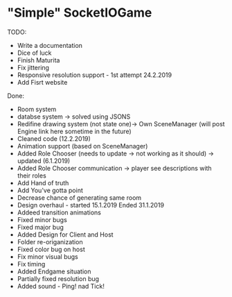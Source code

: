# "Simple" SocketIOGame

TODO:

* Write a documentation
* Dice of luck
* Finish Maturita
* Fix jittering
* Responsive resolution support - 1st attempt 24.2.2019
* Add Fisrt website

Done:

* Room system
* databse system -> solved using JSONS
* Redifine drawing system (not state one)-> Own SceneManager (will post Engine link here sometime in the future)
* Cleaned code (12.2.2019)
* Animation support (based on SceneManager)
* Added Role Chooser (needs to update -> not working as it should) -> updated (6.1.2019)
* Added Role Chooser communication -> player see descriptions with their roles
* Add Hand of truth
* Add You've gotta point
* Decrease chance of generating same room
* Design overhaul - started 15.1.2019 Ended 31.1.2019
* Addeed transition animations
* Fixed minor bugs
* Fixed major bug
* Added Design for Client and Host
* Folder re-origanization
* Fixed color bug on host
* Fix minor visual bugs
* Fix timing
* Added Endgame situation
* Partially fixed resolution bug
* Added sound - Ping! nad Tick!

